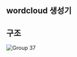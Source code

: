 ## wordcloud 생성기

## 구조
![Group 37](https://github.com/J1min/wordcloud-server/assets/80014454/ad47b232-9840-47b4-8631-f8438fb1bb86)
